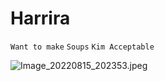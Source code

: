 # Harrira

`Want to make` `Soups` `Kim Acceptable`

![Image_20220815_202353.jpeg](image/Image_20220815_202353.jpeg)
